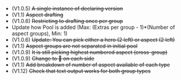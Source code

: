 - (V1.0.5) ~~A single instance of declaring version~~ 
- (V1.1) ~~Aspect drafting~~
- (V1.0.6) ~~Restricting to drafting once per group~~
- Update how Pool is added (Max: (Extras per group - 1)*(Number of aspect groups), Min: 1)
- (V1.0.6) ~~Update: You can pick either a hero (2 left) or aspect (2 left)~~
- (V1.1) ~~Aspect groups are not separated in initial pool~~
- (V1.0.9) ~~It is still picking highest numbered aspect (cross-group)~~
- (V1.0.9) ~~Change to 🎯 on each side~~
- (V1.1) ~~Add breakdown of number of aspect available of each type~~
- (V1.12) ~~Check that text output works for both group types~~
